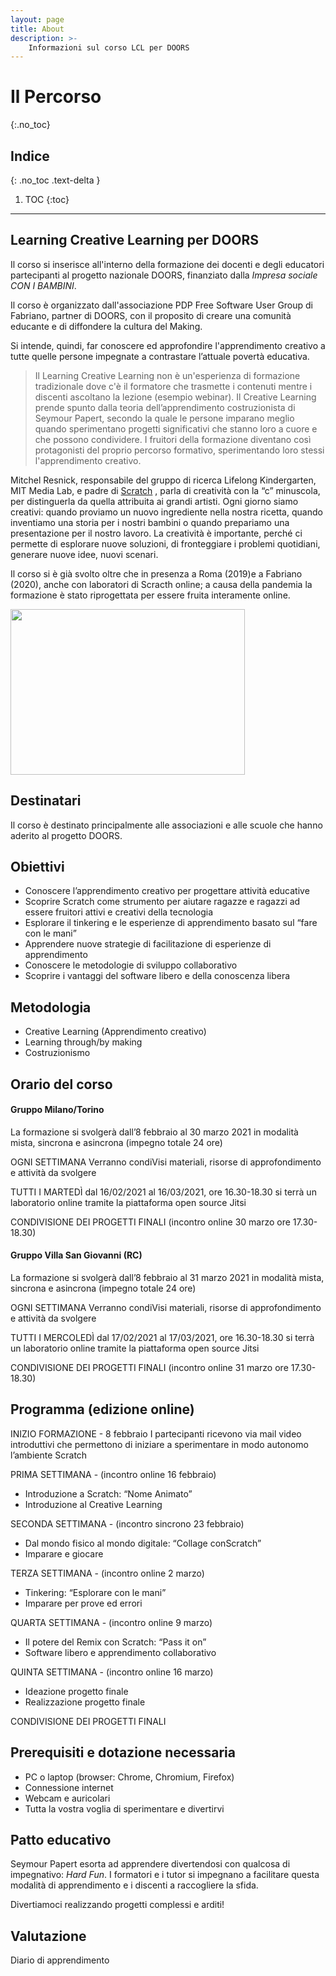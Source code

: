 ```yaml
---
layout: page
title: About
description: >-
    Informazioni sul corso LCL per DOORS
---
```


# Il Percorso
{:.no_toc}

## Indice
{: .no_toc .text-delta }

1. TOC
{:toc}

---

## Learning Creative Learning per DOORS

Il corso si inserisce all'interno della formazione dei docenti e degli educatori partecipanti al progetto nazionale DOORS, finanziato dalla *Impresa sociale CON I BAMBINI*. 

Il corso è organizzato dall'associazione PDP Free Software User Group di Fabriano, partner di DOORS, con il proposito di creare una comunità educante e di diffondere la cultura del Making.

Si intende, quindi, far conoscere ed approfondire l'apprendimento creativo a tutte quelle persone impegnate a contrastare l’attuale povertà educativa.

> Il Learning Creative Learning non è un'esperienza di formazione tradizionale dove c'è il formatore che trasmette i contenuti mentre i discenti ascoltano la lezione (esempio webinar). Il Creative Learning prende spunto dalla teoria dell’apprendimento costruzionista di Seymour Papert, secondo la quale le persone imparano meglio quando sperimentano progetti significativi che stanno loro a cuore e che possono condividere.
I fruitori della formazione diventano così protagonisti del proprio percorso formativo, sperimentando loro stessi l'apprendimento creativo.

Mitchel Resnick, responsabile del gruppo di ricerca Lifelong Kindergarten, MIT Media Lab, e padre di [Scratch](https://scratch.mit.edu/) , parla di creatività con la “c” minuscola, per distinguerla da quella attribuita ai grandi artisti. Ogni giorno siamo creativi: quando proviamo un nuovo ingrediente nella nostra ricetta, quando inventiamo una storia per i nostri bambini o quando prepariamo una presentazione per il nostro lavoro. La creatività è importante, perché ci permette di esplorare nuove soluzioni, di fronteggiare i problemi quotidiani, generare nuove idee, nuovi scenari. 

Il corso si è già svolto oltre che in presenza a Roma (2019)e a Fabriano (2020), anche con laboratori di Scracth online; a causa della pandemia la formazione è stato riprogettata per essere fruita interamente online.


<img src="https://www.researchgate.net/profile/Anna_Fuste/publication/331465108/figure/fig2/AS:794759610261504@1566496865686/Projects-Passion-Peers-and-Play-by-Mitchel-Resnick-4.png" 
width="375" height="265">

## Destinatari 
Il corso è destinato principalmente alle associazioni e alle scuole che hanno aderito al progetto DOORS.

## Obiettivi
- Conoscere l’apprendimento creativo per progettare attività educative
- Scoprire Scratch come strumento per aiutare ragazze e ragazzi ad essere fruitori attivi e creativi della tecnologia
- Esplorare il tinkering e le esperienze di apprendimento basato sul “fare con le mani”
- Apprendere nuove strategie di facilitazione di esperienze di apprendimento
- Conoscere le metodologie di sviluppo collaborativo
- Scoprire i vantaggi del software libero e della conoscenza libera

## Metodologia
- Creative Learning (Apprendimento creativo)
- Learning through/by making 
- Costruzionismo

## Orario del corso

#### Gruppo Milano/Torino

La formazione si svolgerà dall’8 febbraio al 30 marzo 2021 in modalità mista, sincrona e
asincrona (impegno totale 24 ore)

OGNI SETTIMANA Verranno condiVisi materiali, risorse di approfondimento e attività da svolgere

TUTTI I MARTEDÌ dal 16/02/2021 al 16/03/2021, ore 16.30-18.30 si terrà un laboratorio online tramite la piattaforma open source Jitsi 

CONDIVISIONE DEI PROGETTI FINALI (incontro online 30 marzo ore 17.30-18.30)

#### Gruppo Villa San Giovanni (RC)

La formazione si svolgerà dall’8 febbraio al 31 marzo 2021 in modalità mista, sincrona e
asincrona (impegno totale 24 ore)

OGNI SETTIMANA Verranno condiVisi materiali, risorse di approfondimento e attività da svolgere

TUTTI I MERCOLEDÌ dal 17/02/2021 al 17/03/2021, ore 16.30-18.30 si terrà un laboratorio online tramite la piattaforma open source Jitsi 

CONDIVISIONE DEI PROGETTI FINALI (incontro online 31 marzo ore 17.30-18.30)

## Programma (edizione online)

INIZIO FORMAZIONE - 8 febbraio
I partecipanti ricevono via mail video introduttivi che permettono di iniziare a sperimentare in modo autonomo l’ambiente Scratch

PRIMA SETTIMANA - (incontro online 16 febbraio)
- Introduzione a Scratch: “Nome Animato”
- Introduzione al Creative Learning

SECONDA SETTIMANA - (incontro sincrono 23 febbraio)
- Dal mondo fisico al mondo digitale: “Collage conScratch”
- Imparare e giocare

TERZA SETTIMANA - (incontro online 2 marzo)
- Tinkering: “Esplorare con le mani”
- Imparare per prove ed errori

QUARTA SETTIMANA - (incontro online 9 marzo)
- Il potere del Remix con Scratch: “Pass it on”
- Software libero e apprendimento collaborativo

QUINTA SETTIMANA - (incontro online 16 marzo)
- Ideazione progetto finale
- Realizzazione progetto finale

CONDIVISIONE DEI PROGETTI FINALI

## Prerequisiti e dotazione necessaria
- PC o laptop (browser: Chrome, Chromium, Firefox)
- Connessione internet
- Webcam e auricolari
- Tutta la vostra voglia di sperimentare e divertirvi

## Patto educativo

Seymour Papert esorta ad apprendere divertendosi con qualcosa di impegnativo: *Hard Fun*. 
I formatori e i tutor si impegnano a facilitare questa modalità di apprendimento e i discenti a raccogliere la sfida.

Divertiamoci realizzando progetti complessi e arditi!

## Valutazione
Diario di apprendimento
